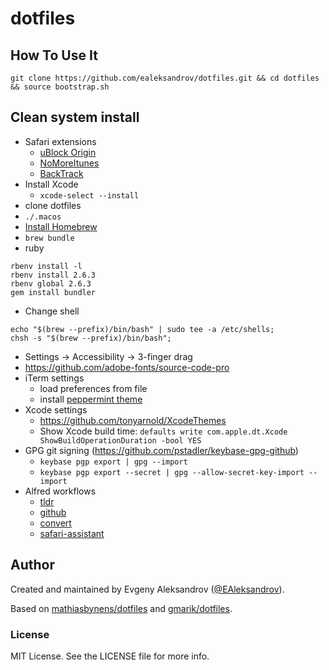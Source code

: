 #	dotfiles

## How To Use It

``` shell
git clone https://github.com/ealeksandrov/dotfiles.git && cd dotfiles && source bootstrap.sh
```

## Clean system install

* Safari extensions
  * [uBlock Origin](https://github.com/el1t/uBlock-Safari)
  * [NoMoreItunes](http://nomoreitunes.einserver.de)
  * [BackTrack](http://sidetree.com/extensions.html#BackTrack)
* Install Xcode
  * `xcode-select --install`
* clone dotfiles
* `./.macos`
* [Install Homebrew](http://brew.sh)
* `brew bundle`
* ruby
```
rbenv install -l
rbenv install 2.6.3
rbenv global 2.6.3
gem install bundler
```
* Change shell
```
echo "$(brew --prefix)/bin/bash" | sudo tee -a /etc/shells;
chsh -s "$(brew --prefix)/bin/bash";
```
* Settings -> Accessibility -> 3-finger drag
* https://github.com/adobe-fonts/source-code-pro
* iTerm settings
  * load preferences from file
  * install [peppermint theme](https://github.com/dotzero/iTerm-2-Peppermint)
* Xcode settings
  * https://github.com/tonyarnold/XcodeThemes
  * Show Xcode build time: `defaults write com.apple.dt.Xcode ShowBuildOperationDuration -bool YES`
* GPG git signing (https://github.com/pstadler/keybase-gpg-github)
  * `keybase pgp export | gpg --import`
  * `keybase pgp export --secret | gpg --allow-secret-key-import --import`
* Alfred workflows
  * [tldr](https://github.com/cs1707/tldr-alfred)
  * [github](https://github.com/gharlan/alfred-github-workflow)
  * [convert](https://github.com/deanishe/alfred-convert)
  * [safari-assistant](https://github.com/deanishe/alfred-safari-assistant)

## Author

Created and maintained by Evgeny Aleksandrov ([@EAleksandrov](http://twitter.com/EAleksandrov)).

Based on [mathiasbynens/dotfiles](https://github.com/mathiasbynens/dotfiles) and [gmarik/dotfiles](https://github.com/gmarik/dotfiles).

### License

MIT License. See the LICENSE file for more info.
